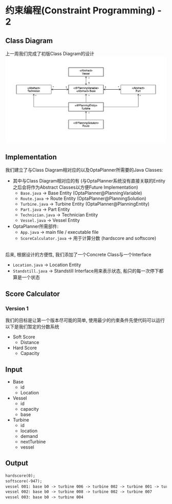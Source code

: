 # 约束编程(Constraint Programming) - 2

## Class Diagram
上一周我们完成了初版Class Diagram的设计
![](img/class-diagram.png)

## Implementation
我们建立了与Class Diagram相对应的以及OptaPlanner所需要的Java Classes:
- 其中与Class Diagram相对应的有 (与OptaPlanner系统没有直接关联的Entity之后会将作为Abstract Classes以方便Future Implementation)
  - `Base.java` -> Base Entity (OptaPlanner@PlanningVariable)
  - `Route.java` -> Route Entity (OptaPlanner@PlanningSolution)
  - `Turbine.java` -> Turbine Entity (OptaPlanner@PlanningEntity)
  - `Part.java` -> Part Entity
  - `Technician.java` -> Technician Entity
  - `Vessel.java` -> Vessel Entity
- OptaPlanner所需部件:
  - `App.java` -> main file / executable file
  - `ScoreCalculator.java` -> 用于计算分数 (hardscore and softscore)
<br><br>

后来, 根据设计的方便性, 我们添加了一个Concrete Class与一个Interface
- `Location.java` -> Location Entity
- `Standstill.java` -> Standstill Interface用来表示状态, 船只的每一次停下都算是一个状态

## Score Calculator

### Version 1
我们的目标是让第一个版本尽可能的简单, 使用最少的约束条件先使代码可以运行<br>
以下是我们暂定的分数系统
- Soft Score
  - Distance
- Hard Score
  - Capacity

## Input

- Base
  - id
  - Location
- Vessel
  - id
  - capacity
  - base
- Turbine
  - id
  - location
  - demand
  - nextTurbine
  - vessel


## Output
```txt
hardscore(0);
softscore(-947);
vessel 001: base b0 -> turbine 006 -> turbine 002 -> turbine 001 -> turbine 003 -> turbine 005
vessel 002: base b0 -> turbine 008 -> turbine 002 -> turbine 007
vessel 003: base b0 -> turbine 004
```